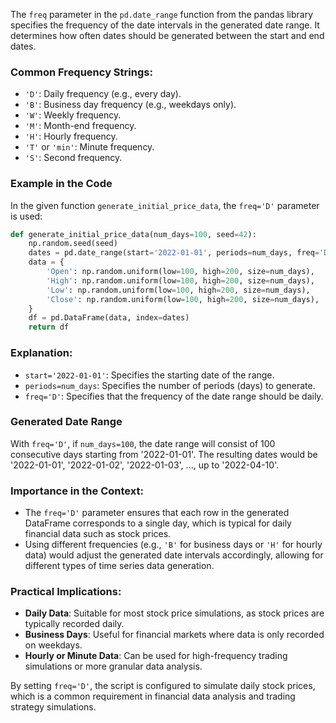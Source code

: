 The `freq` parameter in the `pd.date_range` function from the pandas library specifies the frequency of the date intervals in the generated date range. It determines how often dates should be generated between the start and end dates.

### Common Frequency Strings:

- `'D'`: Daily frequency (e.g., every day).
- `'B'`: Business day frequency (e.g., weekdays only).
- `'W'`: Weekly frequency.
- `'M'`: Month-end frequency.
- `'H'`: Hourly frequency.
- `'T'` or `'min'`: Minute frequency.
- `'S'`: Second frequency.

### Example in the Code

In the given function `generate_initial_price_data`, the `freq='D'` parameter is used:

```python
def generate_initial_price_data(num_days=100, seed=42):
    np.random.seed(seed)
    dates = pd.date_range(start='2022-01-01', periods=num_days, freq='D')
    data = {
        'Open': np.random.uniform(low=100, high=200, size=num_days),
        'High': np.random.uniform(low=100, high=200, size=num_days),
        'Low': np.random.uniform(low=100, high=200, size=num_days),
        'Close': np.random.uniform(low=100, high=200, size=num_days),
    }
    df = pd.DataFrame(data, index=dates)
    return df
```

### Explanation:

- `start='2022-01-01'`: Specifies the starting date of the range.
- `periods=num_days`: Specifies the number of periods (days) to generate.
- `freq='D'`: Specifies that the frequency of the date range should be daily.

### Generated Date Range

With `freq='D'`, if `num_days=100`, the date range will consist of 100 consecutive days starting from '2022-01-01'. The resulting dates would be '2022-01-01', '2022-01-02', '2022-01-03', ..., up to '2022-04-10'.

### Importance in the Context:

- The `freq='D'` parameter ensures that each row in the generated DataFrame corresponds to a single day, which is typical for daily financial data such as stock prices.
- Using different frequencies (e.g., `'B'` for business days or `'H'` for hourly data) would adjust the generated date intervals accordingly, allowing for different types of time series data generation.

### Practical Implications:

- **Daily Data**: Suitable for most stock price simulations, as stock prices are typically recorded daily.
- **Business Days**: Useful for financial markets where data is only recorded on weekdays.
- **Hourly or Minute Data**: Can be used for high-frequency trading simulations or more granular data analysis.

By setting `freq='D'`, the script is configured to simulate daily stock prices, which is a common requirement in financial data analysis and trading strategy simulations.
